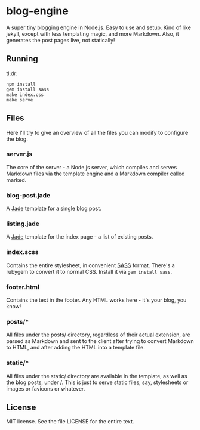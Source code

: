 # blog-engine

A super tiny blogging engine in Node.js. Easy to use and setup. Kind of like
jekyll, except with less templating magic, and more Markdown. Also, it generates
the post pages live, not statically!

## Running

tl;dr: 

    npm install
    gem install sass
    make index.css
    make serve

## Files

Here I'll try to give an overview of all the files you can modify to configure
the blog. 

### server.js

The core of the server - a Node.js server, which compiles and serves Markdown
files via the template engine and a Markdown compiler called marked.

### blog-post.jade

A [Jade][jade] template for a single blog post. 

[jade]: http://jade-lang.com

### listing.jade

A [Jade][jade] template for the index page - a list of existing posts.

### index.scss

Contains the entire stylesheet, in convenient [SASS][sass] format. 
There's a rubygem to convert it to normal CSS. 
Install it via `gem install sass`.

[sass]: http://sass-lang.com

### footer.html

Contains the text in the footer. Any HTML works here - it's your blog, you know!

### posts/* 

All files under the posts/ directory, regardless of their actual extension, are
parsed as Markdown and sent to the client after trying to convert Markdown to 
HTML, and after adding the HTML into a template file.

### static/*

All files under the static/ directory are available in the template, as well as 
the blog posts, under /. This is just to serve static files, say, stylesheets or 
images or favicons or whatever.

## License

MIT license. See the file LICENSE for the entire text.
